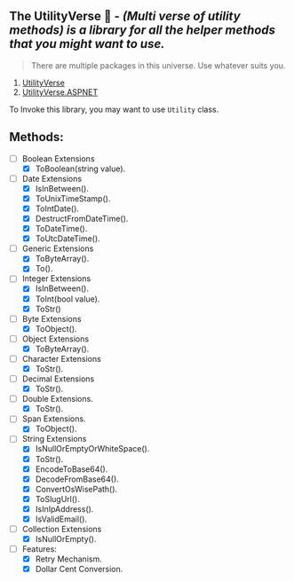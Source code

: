 ﻿## The UtilityVerse 🧰 -  *(Multi verse of utility methods) is a library for all the helper methods that you might want to use.*

> There are multiple packages in this universe. Use whatever suits you.
		
1. [UtilityVerse](https://www.nuget.org/packages/UtilityVerse/)
2. [UtilityVerse.ASPNET](https://www.nuget.org/packages/UtilityVerse.ASPNET/)

To Invoke this library, you may want to use ```Utility``` class.

## Methods:

- [ ] Boolean Extensions
	- [x] ToBoolean(string value).

- [ ] Date Extensions
	- [x] IsInBetween().
	- [x] ToUnixTimeStamp().
	- [x] ToIntDate().
	- [x] DestructFromDateTime().
	- [x] ToDateTime().
	- [x] ToUtcDateTime().

- [ ] Generic Extensions
	- [x] ToByteArray().
	- [x] To<T>().

- [ ] Integer Extensions
	- [x] IsInBetween().
	- [x] ToInt(bool value).
	- [x] ToStr()

- [ ] Byte Extensions
	- [x] ToObject().

- [ ] Object Extensions
	- [x] ToByteArray().

- [ ] Character Extensions
	- [x] ToStr().

- [ ] Decimal Extensions
	- [x] ToStr().

- [ ] Double Extensions.
	- [x] ToStr().

- [ ] Span Extensions.
	- [x] ToObject().

- [ ] String Extensions
	- [x] IsNullOrEmptyOrWhiteSpace().
	- [x] ToStr().
	- [x] EncodeToBase64().
	- [x] DecodeFromBase64().
	- [x] ConvertOsWisePath().
	- [x] ToSlugUrl().
	- [x] IsInIpAddress().
	- [x] IsValidEmail().

- [ ] Collection Extensions
	- [x] IsNullOrEmpty().

- [ ] Features:
	- [x] Retry Mechanism.
	- [x] Dollar Cent Conversion.